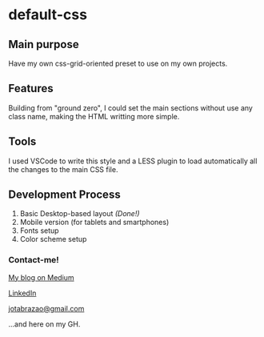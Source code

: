 # default-css

## Main purpose
Have my own css-grid-oriented preset to use on my own projects.

## Features
Building from "ground zero", I could set the main sections without use any class name, making the HTML writting more simple.

## Tools
I used VSCode to write this style and a LESS plugin to load automatically all the changes to the main CSS file.

## Development Process

1. Basic Desktop-based layout *(Done!)*
2. Mobile version (for tablets and smartphones)
3. Fonts setup
4. Color scheme setup

### Contact-me!

[My blog on Medium](http://juliobrazao.com)

[LinkedIn](http://linked.in/in/juliobrazao)

[jotabrazao@gmail.com](mailto://jotabrazao@gmail.com)

...and here on my GH.

